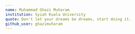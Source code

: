 ```yaml
---
name: Muhammad Ghazi Muharam
institution: Syiah Kuala University
quote: Don't let your dreams be dreams, start doing it.
github_user: ghazimuharam
---
```

